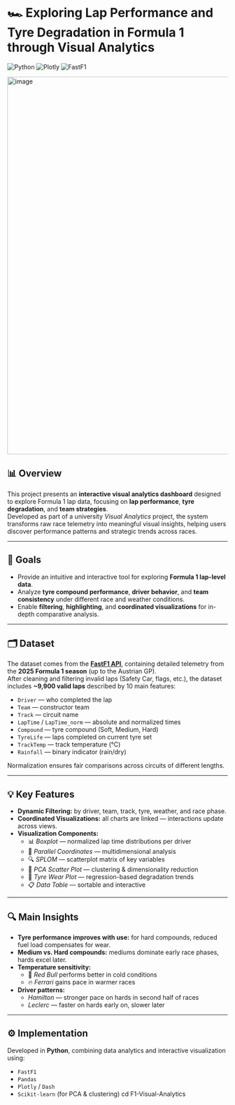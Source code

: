 # 🏎️ Exploring Lap Performance and Tyre Degradation in Formula 1 through Visual Analytics

![Python](https://img.shields.io/badge/Python-3.10%2B-blue?logo=python)
![Plotly](https://img.shields.io/badge/Plotly-Dash-orange?logo=plotly)
![FastF1](https://img.shields.io/badge/Data-FastF1-lightgrey?logo=formula1)

<img width="1914" height="861" alt="image" src="https://github.com/user-attachments/assets/e795c71c-b175-4b99-82af-f53876ab42a2" />

## 📊 Overview  
This project presents an **interactive visual analytics dashboard** designed to explore Formula 1 lap data, focusing on **lap performance**, **tyre degradation**, and **team strategies**.  
Developed as part of a university *Visual Analytics* project, the system transforms raw race telemetry into meaningful visual insights, helping users discover performance patterns and strategic trends across races.

---

## 🧠 Goals  
- Provide an intuitive and interactive tool for exploring **Formula 1 lap-level data**.  
- Analyze **tyre compound performance**, **driver behavior**, and **team consistency** under different race and weather conditions.  
- Enable **filtering**, **highlighting**, and **coordinated visualizations** for in-depth comparative analysis.

---

## 🗂️ Dataset  
The dataset comes from the **[FastF1 API](https://docs.fastf1.dev/)**, containing detailed telemetry from the **2025 Formula 1 season** (up to the Austrian GP).  
After cleaning and filtering invalid laps (Safety Car, flags, etc.), the dataset includes **~9,900 valid laps** described by 10 main features:

- `Driver` — who completed the lap  
- `Team` — constructor team  
- `Track` — circuit name  
- `LapTime` / `LapTime_norm` — absolute and normalized times  
- `Compound` — tyre compound (Soft, Medium, Hard)  
- `TyreLife` — laps completed on current tyre set  
- `TrackTemp` — track temperature (°C)  
- `Rainfall` — binary indicator (rain/dry)

Normalization ensures fair comparisons across circuits of different lengths.

---

## 💡 Key Features  
- **Dynamic Filtering:** by driver, team, track, tyre, weather, and race phase.  
- **Coordinated Visualizations:** all charts are linked — interactions update across views.  
- **Visualization Components:**  
  - 📊 *Boxplot* — normalized lap time distributions per driver  
  - 🧭 *Parallel Coordinates* — multidimensional analysis  
  - 🔍 *SPLOM* — scatterplot matrix of key variables  
  - 🧮 *PCA Scatter Plot* — clustering & dimensionality reduction  
  - 🛞 *Tyre Wear Plot* — regression-based degradation trends  
  - 📋 *Data Table* — sortable and interactive

---

## 🔍 Main Insights  
- **Tyre performance improves with use:** for hard compounds, reduced fuel load compensates for wear.  
- **Medium vs. Hard compounds:** mediums dominate early race phases, hards excel later.  
- **Temperature sensitivity:**  
  - 🥶 *Red Bull* performs better in cold conditions  
  - 🔥 *Ferrari* gains pace in warmer races  
- **Driver patterns:**  
  - *Hamilton* — stronger pace on hards in second half of races  
  - *Leclerc* — faster on hards early on, slower later  

---

## ⚙️ Implementation  
Developed in **Python**, combining data analytics and interactive visualization using:  
- `FastF1`  
- `Pandas`  
- `Plotly` / `Dash`  
- `Scikit-learn` (for PCA & clustering)
   cd F1-Visual-Analytics
